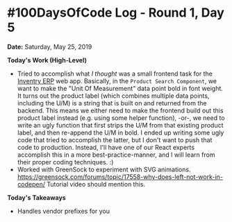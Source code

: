 # #100DaysOfCode Log - Round 1, Day 5

**Date:** Saturday, May 25, 2019


**Today's Work (High-Level)**
- Tried to accomplish what *I thought* was a small frontend task for the [Inventry ERP](../terms/inventry-erp) web app. Basically, in the `Product Search Component`, we want to make the "Unit Of Measurement" data point bold in font weight. It turns out the product label (which combines multiple data points, including the U/M) is a string that is built on and returned from the backend. This means we either need to make the frontend build out this product label instead (e.g. using some helper function), -or-, we need to write an ugly function that first strips the U/M from that existing product label, and then re-append the U/M in bold. I ended up writing some ugly code that tried to accomplish the latter, but I don't want to push that code to production. Instead, I'll have one of our React experts accomplish this in a more best-practice-manner, and I will learn from their proper coding techniques. :)
- Worked with GreenSock to experiment with SVG animations. https://greensock.com/forums/topic/17558-why-does-left-not-work-in-codepen/ Tutorial video should mention this.

**Today's Takeaways**
- Handles vendor prefixes for you